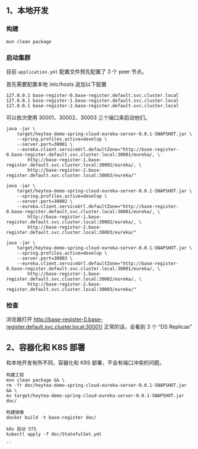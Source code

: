
## 1、本地开发

### 构建

```
mvn clean package
```

### 启动集群

目前 `application.yml` 配置文件预先配置了 3 个 peer 节点。

首先需要配置本地 /etc/hosts 追加以下配置

```
127.0.0.1 base-register-0.base-register.default.svc.cluster.local
127.0.0.1 base-register-1.base-register.default.svc.cluster.local
127.0.0.1 base-register-2.base-register.default.svc.cluster.local
```

可以依次使用 30001、30002、30003 三个端口来启动他们。

```
java -jar \
	target/heytea-demo-spring-cloud-eureka-server-0.0.1-SNAPSHOT.jar \
	--spring.profiles.active=develop \
	--server.port=30001 \
	--eureka.client.serviceUrl.defaultZone="http://base-register-0.base-register.default.svc.cluster.local:30001/eureka/, \
		http://base-register-1.base-register.default.svc.cluster.local:30002/eureka/, \
		http://base-register-2.base-register.default.svc.cluster.local:30003/eureka/"	

java -jar \
	target/heytea-demo-spring-cloud-eureka-server-0.0.1-SNAPSHOT.jar \
	--spring.profiles.active=develop \
	--server.port=30002 \
	--eureka.client.serviceUrl.defaultZone="http://base-register-0.base-register.default.svc.cluster.local:30001/eureka/, \
		http://base-register-1.base-register.default.svc.cluster.local:30002/eureka/, \
		http://base-register-2.base-register.default.svc.cluster.local:30003/eureka/"

java -jar \
	target/heytea-demo-spring-cloud-eureka-server-0.0.1-SNAPSHOT.jar \
	--spring.profiles.active=develop \
	--server.port=30003 \
	--eureka.client.serviceUrl.defaultZone="http://base-register-0.base-register.default.svc.cluster.local:30001/eureka/, \
		http://base-register-1.base-register.default.svc.cluster.local:30002/eureka/, \
		http://base-register-2.base-register.default.svc.cluster.local:30003/eureka/"

```

### 检查

浏览器打开 http://base-register-0.base-register.default.svc.cluster.local:30001/ 正常的话，会看到 3 个 “DS Replicas”

## 2、容器化和 K8S 部署

和本地开发有所不同，容器化和 K8S 部署，不会有端口冲突的问题。

```
构建工程
mvn clean package && \
rm -fr doc/heytea-demo-spring-cloud-eureka-server-0.0.1-SNAPSHOT.jar && \
mv target/heytea-demo-spring-cloud-eureka-server-0.0.1-SNAPSHOT.jar doc/

构建镜像
docker build -t base-register doc/

k8s 启动 STS
kubectl apply -f doc/StatefulSet.yml

``
